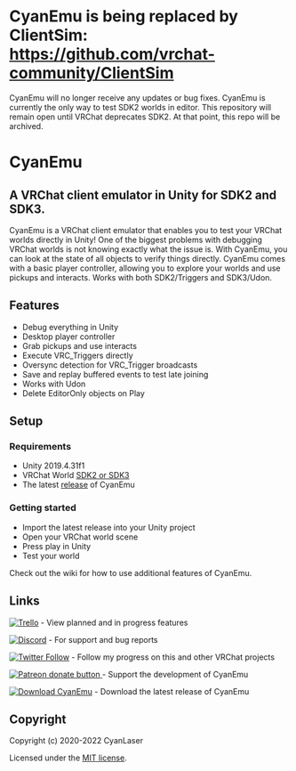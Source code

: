 # CyanEmu is being replaced by ClientSim: https://github.com/vrchat-community/ClientSim

CyanEmu will no longer receive any updates or bug fixes. CyanEmu is currently the only way to test SDK2 worlds in editor. This repository will remain open until VRChat deprecates SDK2. At that point, this repo will be archived.

# CyanEmu
## A VRChat client emulator in Unity for SDK2 and SDK3.

CyanEmu is a VRChat client emulator that enables you to test your VRChat worlds directly in Unity! One of the biggest problems with debugging VRChat worlds is not knowing exactly what the issue is. With CyanEmu, you can look at the state of all objects to verify things directly. CyanEmu comes with a basic player controller, allowing you to explore your worlds and use pickups and interacts. Works with both SDK2/Triggers and SDK3/Udon.

## Features

- Debug everything in Unity
- Desktop player controller
- Grab pickups and use interacts
- Execute VRC_Triggers directly
- Oversync detection for VRC_Trigger broadcasts
- Save and replay buffered events to test late joining
- Works with Udon
- Delete EditorOnly objects on Play

## Setup

### Requirements

- Unity 2019.4.31f1
- VRChat World [SDK2 or SDK3](https://vrchat.com/home/download)
- The latest [release](https://github.com/CyanLaser/CyanEmu/releases/latest) of CyanEmu

### Getting started

- Import the latest release into your Unity project
- Open your VRChat world scene
- Press play in Unity
- Test your world

Check out the wiki for how to use additional features of CyanEmu.

## Links

[![Trello](https://img.shields.io/badge/Trello-Cyan%20Emu-blueviolet?logo=trello)](https://trello.com/b/3jZENltQ/cyanemu) - View planned and in progress features

[![Discord](https://img.shields.io/badge/Discord-My%20Discord%20Server-blueviolet?logo=discord)](https://discord.gg/hEwb9eF) - For support and bug reports

[![Twitter Follow](https://img.shields.io/twitter/follow/CyanLaser)](https://twitter.com/CyanLaser) - Follow my progress on this and other VRChat projects

<a href="https://www.patreon.com/CyanLaser"><img src="https://img.shields.io/badge/dynamic/json?color=%23e85b46&label=Patreon&query=data.attributes.patron_count&suffix=%20patrons&url=https%3A%2F%2Fwww.patreon.com%2Fapi%2Fcampaigns%2F1877891" alt="Patreon donate button" /> </a> -  Support the development of CyanEmu

[![Download CyanEmu](https://img.shields.io/github/downloads/CyanLaser/CyanEmu/total)](https://github.com/CyanLaser/CyanEmu/releases/latest) - Download the latest release of CyanEmu

## Copyright

Copyright (c) 2020-2022 CyanLaser

Licensed under the [MIT license](LICENSE.md).
